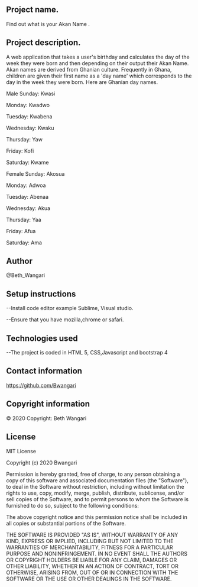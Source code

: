## Project name.
Find out what is your Akan Name .

## Project description.
A web application that takes a user's birthday and calculates the day of the week they were born and then depending on their output their Akan Name.
Akan names are derived from Ghanian culture. Frequently in Ghana, children are given their first name as a 'day name' which corresponds to the day in the week they were born. Here are Ghanian day names.

Male
Sunday: Kwasi

Monday: Kwadwo

Tuesday: Kwabena

Wednesday: Kwaku

Thursday:  Yaw

Friday: Kofi

Saturday: Kwame

Female
Sunday: Akosua

Monday: Adwoa

Tuesday: Abenaa

Wednesday: Akua

Thursday:  Yaa

Friday: Afua

Saturday: Ama

## Author
@Beth_Wangari

## Setup instructions
--Install code editor example Sublime, Visual studio.

--Ensure that you have mozilla,chrome or safari.


## Technologies used
--The project is coded in HTML 5, CSS,Javascript and bootstrap 4

## Contact information
https://github.com/Bwangari

## Copyright information
© 2020 Copyright: Beth Wangari

## License
MIT License

Copyright (c) 2020 Bwangari

Permission is hereby granted, free of charge, to any person obtaining a copy of this software and associated documentation files (the "Software"), to deal in the Software without restriction, including without limitation the rights to use, copy, modify, merge, publish, distribute, sublicense, and/or sell copies of the Software, and to permit persons to whom the Software is furnished to do so, subject to the following conditions:

The above copyright notice and this permission notice shall be included in all copies or substantial portions of the Software.

THE SOFTWARE IS PROVIDED "AS IS", WITHOUT WARRANTY OF ANY KIND, EXPRESS OR IMPLIED, INCLUDING BUT NOT LIMITED TO THE WARRANTIES OF MERCHANTABILITY, FITNESS FOR A PARTICULAR PURPOSE AND NONINFRINGEMENT. IN NO EVENT SHALL THE AUTHORS OR COPYRIGHT HOLDERS BE LIABLE FOR ANY CLAIM, DAMAGES OR OTHER LIABILITY, WHETHER IN AN ACTION OF CONTRACT, TORT OR OTHERWISE, ARISING FROM, OUT OF OR IN CONNECTION WITH THE SOFTWARE OR THE USE OR OTHER DEALINGS IN THE SOFTWARE.